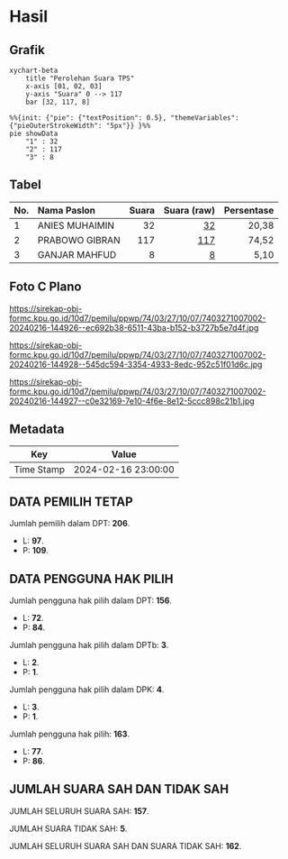 # Hasil

## Grafik

```mermaid
xychart-beta
    title "Perolehan Suara TPS"
    x-axis [01, 02, 03]
    y-axis "Suara" 0 --> 117
    bar [32, 117, 8]
```

```mermaid
%%{init: {"pie": {"textPosition": 0.5}, "themeVariables": {"pieOuterStrokeWidth": "5px"}} }%%
pie showData
    "1" : 32
    "2" : 117
    "3" : 8
```

## Tabel

| No. | Nama Paslon    | Suara | Suara (raw) | Persentase |
|:--- |:-------------- | -----:| -----------:| ----------:|
| 1   | ANIES MUHAIMIN | 32    | [32][p-1]   | 20,38      |
| 2   | PRABOWO GIBRAN | 117   | [117][p-2]  | 74,52      |
| 3   | GANJAR MAHFUD  | 8     | [8][p-3]    | 5,10       |


[p-1]: https://github.com/gigit-pemilu/pemilu-2024-74-sulawesi-tenggara/blob/main/pilpres/hitung-suara/sub/74-sulawesi-tenggara/sub/03-muna/sub/27-tongkuno/sub/1007-kontumolepe/sub/002-tps/sub/paslon-1.txt
[p-2]: https://github.com/gigit-pemilu/pemilu-2024-74-sulawesi-tenggara/blob/main/pilpres/hitung-suara/sub/74-sulawesi-tenggara/sub/03-muna/sub/27-tongkuno/sub/1007-kontumolepe/sub/002-tps/sub/paslon-2.txt
[p-3]: https://github.com/gigit-pemilu/pemilu-2024-74-sulawesi-tenggara/blob/main/pilpres/hitung-suara/sub/74-sulawesi-tenggara/sub/03-muna/sub/27-tongkuno/sub/1007-kontumolepe/sub/002-tps/sub/paslon-3.txt

## Foto C Plano

https://sirekap-obj-formc.kpu.go.id/10d7/pemilu/ppwp/74/03/27/10/07/7403271007002-20240216-144926--ec692b38-6511-43ba-b152-b3727b5e7d4f.jpg

https://sirekap-obj-formc.kpu.go.id/10d7/pemilu/ppwp/74/03/27/10/07/7403271007002-20240216-144928--545dc594-3354-4933-8edc-952c51f01d6c.jpg

https://sirekap-obj-formc.kpu.go.id/10d7/pemilu/ppwp/74/03/27/10/07/7403271007002-20240216-144927--c0e32169-7e10-4f6e-8e12-5ccc898c21b1.jpg


## Metadata

| Key        | Value               |
| ---------- | ------------------- |
| Time Stamp | 2024-02-16 23:00:00 |


## DATA PEMILIH TETAP

Jumlah pemilih dalam DPT: **206**.
 * L: **97**.
 * P: **109**.

## DATA PENGGUNA HAK PILIH

Jumlah pengguna hak pilih dalam DPT: **156**.
 * L: **72**.
 * P: **84**.

Jumlah pengguna hak pilih dalam DPTb: **3**.
 * L: **2**.
 * P: **1**.

Jumlah pengguna hak pilih dalam DPK: **4**.
 * L: **3**.
 * P: **1**.

Jumlah pengguna hak pilih: **163**.
 * L: **77**.
 * P: **86**.

## JUMLAH SUARA SAH DAN TIDAK SAH

JUMLAH SELURUH SUARA SAH: **157**.

JUMLAH SUARA TIDAK SAH: **5**.

JUMLAH SELURUH SUARA SAH DAN SUARA TIDAK SAH: **162**.


